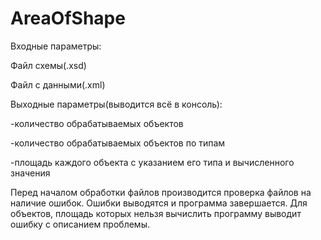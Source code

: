 # AreaOfShape

Входные параметры:

Файл схемы(.xsd)

Файл с данными(.xml)

Выходные параметры(выводится всё в консоль):

-количество обрабатываемых объектов

-количество обрабатываемых объектов по типам

-площадь каждого объекта с указанием его типа и вычисленного значения

Перед началом обработки файлов производится проверка файлов на наличие ошибок. Ошибки выводятся и программа завершается. Для объектов, площадь которых нельзя вычислить программу выводит ошибку с описанием проблемы.
